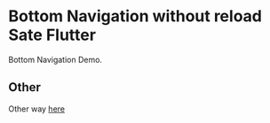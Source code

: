 # Bottom Navigation without reload Sate Flutter

Bottom Navigation Demo.

## Other
Other way [here](https://github.com/tensor-programming/flutter_presistance_bottom_nav_tutorial)
